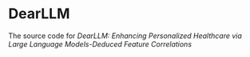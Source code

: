 # DearLLM
The source code for *DearLLM: Enhancing Personalized Healthcare via Large Language Models-Deduced Feature Correlations*
